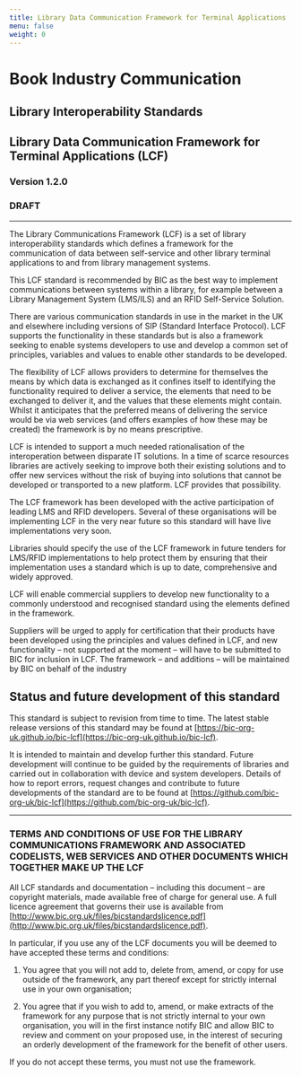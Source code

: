 ```yaml
---
title: Library Data Communication Framework for Terminal Applications
menu: false
weight: 0
---
```


# Book Industry Communication

## Library Interoperability Standards

## Library Data Communication Framework for Terminal Applications (LCF)

### Version 1.2.0

### DRAFT

---

The Library Communications Framework (LCF) is a set of library interoperability standards which defines a framework for the communication of data between self-service and other library terminal applications  to and from library management systems.

This LCF standard is recommended by BIC as the best way to implement communications between systems within a library, for example between a Library Management System (LMS/ILS) and an RFID Self-Service Solution.

There are various communication standards in use in the market in the UK and elsewhere including versions of SIP (Standard Interface Protocol). LCF supports the functionality in these standards but is also a framework seeking to enable systems developers to use and develop a common set of principles, variables and values to enable other standards to be developed.

The flexibility of LCF allows providers to determine for themselves the means by which data is exchanged as it confines itself to identifying the functionality required to deliver a service, the elements that need to be exchanged to deliver it, and the values that these elements might contain. Whilst it anticipates that the preferred means of delivering the service would be via web services (and offers examples of how these may be created) the framework is by no means prescriptive.

LCF is intended to support a much needed rationalisation of the interoperation between disparate IT solutions. In a time of scarce resources libraries are actively seeking to improve both their existing solutions and to offer new services without the risk of buying into solutions that cannot be developed or transported to a new platform. LCF provides that possibility.

The LCF framework has been developed with the active participation of leading LMS and RFID developers. Several of these organisations will be implementing LCF in the very near future so this standard will have live implementations very soon.

Libraries should specify the use of the LCF framework in future tenders for LMS/RFID implementations to help protect them by ensuring that their implementation uses a standard which is up to date, comprehensive and widely approved.

LCF will enable commercial suppliers to develop new functionality to a commonly understood and recognised standard using the elements defined in the framework.

Suppliers will be urged to apply for certification that their products have been developed using the principles and values defined in LCF, and new functionality – not supported at the moment – will have to be submitted to BIC for inclusion in LCF. The framework – and additions – will be maintained by BIC on behalf of the industry

Status and future development of this standard
----------------------------------------------

This standard is subject to revision from time to time. The latest stable release versions of this standard may be found at [https://bic-org-uk.github.io/bic-lcf](https://bic-org-uk.github.io/bic-lcf).

It is intended to maintain and develop further this standard. Future development will continue to be guided by the requirements of libraries and carried out in collaboration with device and system developers. Details of how to report errors, request changes and contribute to future developments of the standard are to be found at [https://github.com/bic-org-uk/bic-lcf](https://github.com/bic-org-uk/bic-lcf).

---

### TERMS AND CONDITIONS OF USE FOR THE LIBRARY COMMUNICATIONS FRAMEWORK AND ASSOCIATED CODELISTS, WEB SERVICES AND OTHER DOCUMENTS WHICH TOGETHER MAKE UP THE LCF

All LCF standards and documentation – including this document – are copyright materials, made available free of charge for general use. A full licence agreement that governs their use is available from [http://www.bic.org.uk/files/bicstandardslicence.pdf](http://www.bic.org.uk/files/bicstandardslicence.pdf).

In particular, if you use any of the LCF documents you will be deemed to have accepted these terms and conditions:

1. You agree that you will not add to, delete from, amend, or copy for use outside of the framework, any part thereof except for strictly internal use in your own organisation;

2. You agree that if you wish to add to, amend, or make extracts of the framework for any purpose that is not strictly internal to your own organisation, you will in the first instance notify BIC and allow BIC to review and comment on your proposed use, in the interest of securing an orderly development of the framework for the benefit of other users.

If you do not accept these terms, you must not use the framework.